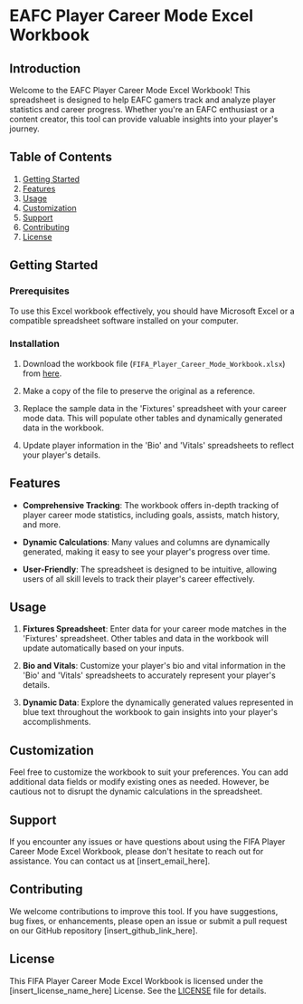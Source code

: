 # EAFC Player Career Mode Excel Workbook

## Introduction

Welcome to the EAFC Player Career Mode Excel Workbook! This spreadsheet is designed to help EAFC gamers track and analyze player statistics and career progress. Whether you're an EAFC enthusiast or a content creator, this tool can provide valuable insights into your player's journey.

## Table of Contents

1. [Getting Started](#getting-started)
2. [Features](#features)
3. [Usage](#usage)
4. [Customization](#customization)
5. [Support](#support)
6. [Contributing](#contributing)
7. [License](#license)

## Getting Started

### Prerequisites

To use this Excel workbook effectively, you should have Microsoft Excel or a compatible spreadsheet software installed on your computer.

### Installation

1. Download the workbook file (`FIFA_Player_Career_Mode_Workbook.xlsx`) from [here](insert_link_here).

2. Make a copy of the file to preserve the original as a reference.

3. Replace the sample data in the 'Fixtures' spreadsheet with your career mode data. This will populate other tables and dynamically generated data in the workbook.

4. Update player information in the 'Bio' and 'Vitals' spreadsheets to reflect your player's details.

## Features

- **Comprehensive Tracking**: The workbook offers in-depth tracking of player career mode statistics, including goals, assists, match history, and more.

- **Dynamic Calculations**: Many values and columns are dynamically generated, making it easy to see your player's progress over time.

- **User-Friendly**: The spreadsheet is designed to be intuitive, allowing users of all skill levels to track their player's career effectively.

## Usage

1. **Fixtures Spreadsheet**: Enter data for your career mode matches in the 'Fixtures' spreadsheet. Other tables and data in the workbook will update automatically based on your inputs.

2. **Bio and Vitals**: Customize your player's bio and vital information in the 'Bio' and 'Vitals' spreadsheets to accurately represent your player's details.

3. **Dynamic Data**: Explore the dynamically generated values represented in blue text throughout the workbook to gain insights into your player's accomplishments.

## Customization

Feel free to customize the workbook to suit your preferences. You can add additional data fields or modify existing ones as needed. However, be cautious not to disrupt the dynamic calculations in the spreadsheet.

## Support

If you encounter any issues or have questions about using the FIFA Player Career Mode Excel Workbook, please don't hesitate to reach out for assistance. You can contact us at [insert_email_here].

## Contributing

We welcome contributions to improve this tool. If you have suggestions, bug fixes, or enhancements, please open an issue or submit a pull request on our GitHub repository [insert_github_link_here].

## License

This FIFA Player Career Mode Excel Workbook is licensed under the [insert_license_name_here] License. See the [LICENSE](LICENSE) file for details.
